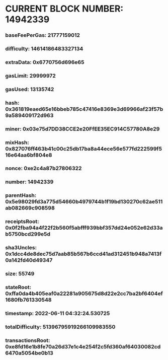 # CURRENT BLOCK NUMBER: 14942339

### baseFeePerGas: 21777159012
### difficulty: 14614186483327134
### extraData: 0x6770756d696e65
### gasLimit: 29999972
### gasUsed: 13135742
### hash: 0x361819eaed65e16bbeb785c47416e8369e3d69966af23f57b9a589409172d963
### miner: 0x03e75d7DD38CCE2e20FfEE35EC914C57780A8e29
### mixHash: 0x827076ff463b41c00c25db17ba8a44ece56e577fd222599f516e64aa6bf804e8
### nonce: 0xe2c4a87b27806322
### number: 14942339
### parentHash: 0x5e98029fd3a775d54660b4979744b1f19bd130270c62ae511ab082669c908598
### receiptsRoot: 0x0f2fba94a4f22f2b560f5abfff939bbf357dd24e052e62d33ab5750bcd299e5d
### sha3Uncles: 0x1dcc4de8dec75d7aab85b567b6ccd41ad312451b948a7413f0a142fd40d49347
### size: 55749
### stateRoot: 0xffa0da4b405eaf0a22281a905675d8d22e2cc7ba2bf6404ef1680fb761330548
### timestamp: 2022-06-11 04:32:24.530725
### totalDifficulty: 51396795919266109983550
### transactionsRoot: 0xe8fd16e1b8fe70a26d37e1c4e254f2c5fd360af64030082cd6470a5054be0b13
